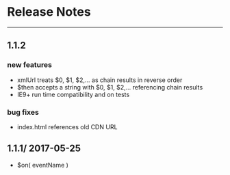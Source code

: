 # Release Notes

---
## 1.1.2
### new features

* xmlUrl treats $0, $1, $2,... as chain results in reverse order
* $then accepts a string with $0, $1, $2,... referencing chain results
* IE9+ run time compatibility and on tests

### bug fixes
* index.html references old CDN URL  
 
## 1.1.1/ 2017-05-25
* $on( eventName )

 